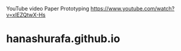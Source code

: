 YouTube video Paper Prototyping https://www.youtube.com/watch?v=xIEZQtwX-Hs
# hanashurafa.github.io
